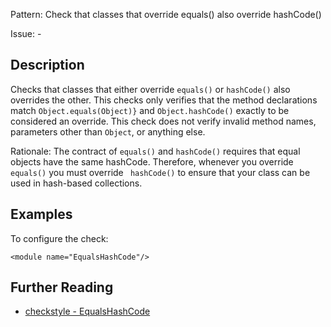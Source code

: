 Pattern: Check that classes that override equals() also override hashCode()

Issue: -

## Description

Checks that classes that either override `equals()` or `hashCode()` also overrides the other. This checks only verifies that the method declarations match `Object.equals(Object)}` and `Object.hashCode()` exactly to be considered an override. This check does not verify invalid method names, parameters other than `Object`, or anything else. 

Rationale: The contract of `equals()` and `hashCode()` requires that equal objects have the same hashCode. Therefore, whenever you override `equals()` you must override ` hashCode()` to ensure that your class can be used in hash-based collections. 

## Examples

To configure the check: 
    
    
    <module name="EqualsHashCode"/>

## Further Reading

* [checkstyle - EqualsHashCode](http://checkstyle.sourceforge.net/config_coding.html#EqualsHashCode)